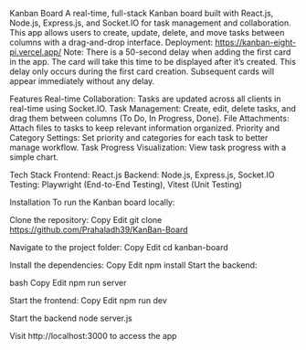 Kanban Board
A real-time, full-stack Kanban board built with React.js, Node.js, Express.js, and Socket.IO for task management and collaboration. This app allows users to create, update, delete, and move tasks between columns with a drag-and-drop interface.
Deployment: https://kanban-eight-pi.vercel.app/
Note: There is a 50-second delay when adding the first card in the app. The card will take this time to be displayed after it’s created. This delay only occurs during the first card creation. Subsequent cards will appear immediately without any delay.

Features
Real-time Collaboration: Tasks are updated across all clients in real-time using Socket.IO.
Task Management: Create, edit, delete tasks, and drag them between columns (To Do, In Progress, Done).
File Attachments: Attach files to tasks to keep relevant information organized.
Priority and Category Settings: Set priority and categories for each task to better manage workflow.
Task Progress Visualization: View task progress with a simple chart.

Tech Stack
Frontend: React.js
Backend: Node.js, Express.js, Socket.IO
Testing: Playwright (End-to-End Testing), Vitest (Unit Testing)

Installation
To run the Kanban board locally:

Clone the repository:
Copy
Edit
git clone https://github.com/Prahaladh39/KanBan-Board

Navigate to the project folder:
Copy
Edit
cd kanban-board

Install the dependencies:
Copy
Edit
npm install
Start the backend:

bash
Copy
Edit
npm run server

Start the frontend:
Copy
Edit
npm run dev

Start the backend
node server.js

Visit http://localhost:3000 to access the app
